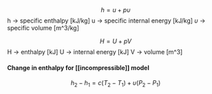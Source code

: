 $$h = u + p \upsilon$$
h -> specific enthalpy [kJ/kg]
u -> specific internal energy [kJ/kg]
$\upsilon$ -> specific volume [m^3/kg]

$$H = U + p V$$
H -> enthalpy [kJ]
U -> internal energy [kJ]
V -> volume [m^3]

#### Change in enthalpy for [[incompressible]] model
$$h_2 - h_1 = c(T_2 - T_1) + \upsilon(P_2-P_1)$$

 


